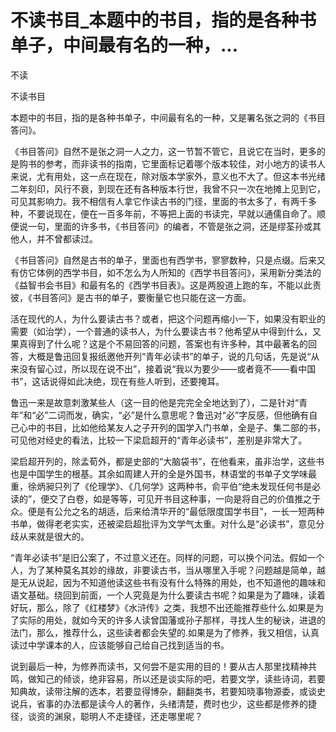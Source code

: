 # 不读书目_本题中的书目，指的是各种书单子，中间最有名的一种，...

不读

不读书目

本题中的书目，指的是各种书单子，中间最有名的一种，又是署名张之洞的《书目答问》。

《书目答问》自然不是张之洞一人之力，这一节暂不管它，且说它在当时，更多的是购书的参考，而非读书的指南，它里面标记着哪个版本较佳，对小地方的读书人来说，尤有用处，这一点在现在，除对版本学家外，意义也不大了。但这本书光绪二年刻印，风行不衰，到现在还有各种版本行世，我曾不只一次在地摊上见到它，可见其影响力。我不相信有人拿它作读古书的门径，里面的书太多了，有两千多种，不要说现在，便在一百多年前，不等把上面的书读完，早就以通儒自命了。顺便说一句，里面的许多书，《书目答问》的编者，不管是张之洞，还是缪荃孙或其他人，并不曾都读过。

《书目答问》自然是古书的单子，里面也有西学书，寥寥数种，只是点缀。后来又有仿它体例的西学书目，如不怎么为人所知的《西学书目答问》，采用新分类法的《益智书会书目》和最有名的《西学书目表》。这是两股道上跑的车，不能以此责彼，《书目答问》是古书的单子，要衡量它也只能在这一方面。

活在现代的人，为什么要读古书？或者，把这个问题再缩小一下，如果没有职业的需要（如治学），一个普通的读书人，为什么要读古书？他希望从中得到什么，又果真得到了什么呢？这是个不易回答的问题，答案也有许多种，其中最著名的回答，大概是鲁迅回复报纸邀他开列“青年必读书”的单子，说的几句话，先是说“从来没有留心过，所以现在说不出”，接着说“我以为要少——或者竟不——看中国书”，这话说得如此决绝，现在有些人听到，还要掩耳。

鲁迅一来是故意刺激某些人（这一目的他是完完全全地达到了），二是针对“青年”和“必”二词而发，确实，“必”是什么意思呢？鲁迅对“必”字反感，但他确有自己心中的书目，比如他给某友人之子开列的国学入门书单，全是子、集二部的书，可见他对经史的看法，比较一下梁启超开的“青年必读书”，差别是非常大了。

梁启超开列的，除孟荀外，都是史部的“大脑袋书”，在他看来，虽非治学，这些书也是中国学生的根基。其余如周建人开的全是外国书，林语堂的书单子文学味最重，徐炳昶只列了《伦理学》、《几何学》这两种书，俞平伯“绝未发现任何书是必读的”，便交了白卷，如是等等，可见开书目这种事，一向是将自己的价值推之于众。便是有公允之名的胡适，后来给清华开的“最低限度国学书目”，一长一短两种书单，做得老老实实，还被梁启超批评为文学气太重。对什么是“必读书”，意见分歧从来就是很大的。

“青年必读书”是旧公案了，不过意义还在。同样的问题，可以换个问法。假如一个人，为了某种莫名其妙的缘故，非要读古书，当从哪里入手呢？问题越是简单，越是无从说起，因为不知道他读这些书有没有什么特殊的用处，也不知道他的趣味和语文基础。绕回到前面，一个人究竟是为什么要读古书呢？如果是为了趣味，读着好玩，那么，除了《红楼梦》《水浒传》之类，我想不出还能推荐些什么.如果是为了实际的用处，就如今天的许多人读曾国藩或孙子那样，寻找人生的秘诀，进退的法门，那么，推荐什么，这些读者都会失望的.如果是为了修养，我又相信，认真读过中学课本的人，应该能够自己给自己找到适当的书。

说到最后一种，为修养而读书，又何尝不是实用的目的！要从古人那里找精神共鸣，做知己的倾谈，绝非容易，所以还是谈实际的吧，若要文学，读些诗词，若要知典故，读带注解的选本，若要显得博杂，翻翻类书，若要知晓事物源委，或谈史说兵，省事的办法都是读今人的著作，头绪清楚，费时也少，这些都是修养的捷径，谈资的渊泉，聪明人不走捷径，还走哪里呢？